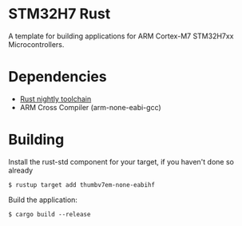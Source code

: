 # STM32H7 Rust

A template for building applications for ARM Cortex-M7 STM32H7xx
Microcontrollers.

# Dependencies

- [Rust nightly toolchain](https://github.com/rust-lang-nursery/rustup.rs)
- ARM Cross Compiler (arm-none-eabi-gcc)

# Building

Install the rust-std component for your target, if you haven't done so already

```console
$ rustup target add thumbv7em-none-eabihf
```

Build the application:

```console
$ cargo build --release
```
